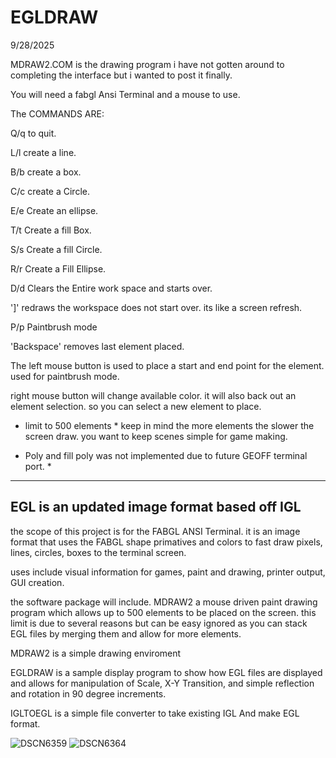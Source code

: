 # EGLDRAW

9/28/2025

MDRAW2.COM is the drawing program i have not gotten around to completing the interface but i wanted to post it finally.

You will need a fabgl Ansi Terminal and a mouse to use.

The COMMANDS ARE:

Q/q to quit.

L/l create a line.

B/b create a box.

C/c create a Circle.

E/e Create an ellipse.

T/t Create a fill Box.

S/s Create a fill Circle.

R/r Create a Fill Ellipse.

D/d Clears the Entire work space and starts over.

']' redraws the workspace does not start over. its like a screen refresh.

P/p Paintbrush mode

'Backspace' removes last element placed.

The left mouse button is used to place a start and end point for the element. used for paintbrush mode. 

right mouse button will change available color. it will also back out an element selection. so you can select a new element to place.

* limit to 500 elements * keep in mind the more elements the slower the screen draw. you want to keep scenes simple for game making.

* Poly and fill poly was not implemented due to future GEOFF terminal port. *

---
EGL is an updated image format based off IGL
----

the scope of this project is for the FABGL ANSI Terminal.
it is an image format that uses the FABGL shape primatives and colors to fast draw pixels, lines, circles, boxes to the terminal screen.

uses include visual information for games, paint and drawing, printer output, GUI creation.

the software package will include. MDRAW2 a mouse driven paint drawing program which allows up to 500 elements to be placed on the screen.
this limit is due to several reasons but can be easy ignored as you can stack EGL files by merging them and allow for more elements.

MDRAW2 is a simple drawing enviroment

EGLDRAW is a sample display program to show how EGL files are displayed and allows for manipulation of Scale, X-Y Transition, and simple reflection and rotation in 90 degree increments.

IGLTOEGL is a simple file converter to take existing IGL And make EGL format.


![DSCN6359](https://github.com/user-attachments/assets/0d3ccb68-0d82-408d-97ab-614bfca96543)
![DSCN6364](https://github.com/user-attachments/assets/9182ab41-58ed-45a8-9f0e-4445e8748475)
